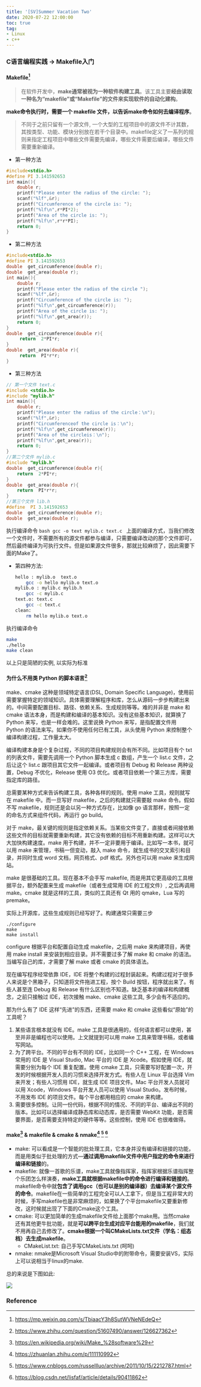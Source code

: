 ```yaml
---
title: '[SV]Summer Vacation Two'
date: 2020-07-22 12:00:00
toc: true
tag:
- Linux
- c++
---
```



### C语言编程实践 -> Makefile入门


#### Makefile[^1]

> 在软件开发中，**make通常被视为一种软件构建工具**。该工具主要**经由读取一种名为“makefile”或“Makefile”的文件来实现软件的自动化建构**。

**make命令执行时，需要一个 makefile 文件，以告诉make命令如何去编译程序**。

> 不同于之前只留有一个源文件, 一个大型的工程项目中的源文件不计其数，其按类型、功能、模块分别放在若干个目录中。makefile定义了一系列的规则来指定工程项目中哪些文件需要先编译，哪些文件需要后编译，哪些文件需要重新编译。


+ 第一种方法
```cpp
#include<stdio.h>
#define PI 3.141592653
int main(){
    double r;
    printf("Please enter the radius of the circle: ");
    scanf("%lf",&r);
    printf("Circumference of the circle is: ");
    printf("%lf\n",r*PI*2);
    printf("Area of the circle is: ");
    printf("%lf\n",r*r*PI);
    return 0;
}
```

+ 第二种方法
```cpp
#include<stdio.h>
#define PI 3.141592653
double  get_circumference(double r);
double  get_area(double r);
int main(){
    double r;
    printf("Please enter the radius of the circle ");
    scanf("%lf",&r);
    printf("Circumference of the circle is: ");
    printf("%lf\n",get_circumference(r));
    printf("Area of the circle is: ");
    printf("%lf\n",get_area(r));
    return 0;
}
double  get_circumference(double r){
     return  2*PI*r;
}
double  get_area(double r){
     return  PI*r*r;
}
```


+ 第三种方法
```cpp
// 第一个文件 text.c
#include <stdio.h>
#include "mylib.h"
int main(){
    double r;
    printf("Please enter the radius of the circle：\n");
    scanf("%lf",&r);
    printf("Circumferenceof the circle is：\n");
    printf("%lf\n",get_circumference(r));
    printf("Area of the circleis：\n");
    printf("%lf\n",get_area(r));
    return 0;
}
//第二个文件 mylib.c
#include "mylib.h"
double  get_circumference(double r){
    return  2*PI*r;
}
double  get_area(double r){
    return  PI*r*r;
}
//第三个文件 lib.h
#define  PI 3.141592653
double  get_circumference(double r);
double  get_area(double r);
```
执行编译命令
    ```bash
    gcc -o text mylib.c text.c
    ```
上面的编译方式，当我们修改一个文件时，不需要所有的源文件都参与编译，只需要编译改动的那个文件即可，然后最终编译为可执行文件。但是如果源文件很多，那就比较麻烦了，因此需要下面的Make了。


+ 第四种方法:

    ```bash
    hello : mylib.o  text.o
        gcc -o hello mylib.o text.o
    mylib.o : mylib.c mylib.h
        gcc -c mylib.c
    text.o: text.c
        gcc -c text.c
    clean:
        rm hello mylib.o text.o
    ```
执行编译命令
```bash
make
./hello
make clean
```

以上只是简陋的实例, 以实际为标准


#### 为什么不用类 Python 的脚本语言[^2]

make、cmake 这种是领域特定语言(DSL, Domain Specific Language)，使用前需要掌握特定的领域知识。具体需要理解程序和库，怎么从源码一步步构建出来的。中间需要配置目标、路径、依赖关系、生成规则等等。难的并非是 make 和 cmake 语法本身，而是构建和编译的基本知识。没有这些基本知识，就算换了 Python 来写，也是一样会难的。这里说换 Python 来写，是指配置文件用 Python 的语法来写。如果你不使用任何已有工具，从头使用 Python 来控制整个编译构建过程，工作量太大。

编译构建本身是个复杂过程，不同的项目构建规则会有所不同。比如项目有个 txt 的列表文件，需要先调用一个 Python 脚本生成 c 数组，产生一个 list.c 文件，之后让这个 list.c 跟项目其它文件一起编译。或者项目有 Debug 和 Release 两种设置，Debug 不优化，Release 使用 O3 优化。或者项目依赖一个第三方库，需要指定库的路径。

总需要某种方式来告诉构建工具，各种各样的规则。使用 make 工具，规则就写在 makefile 中。而一旦写好 makefile，之后的构建就只需要敲 make 命令。假如不写 makefile，规则还是会以另一种方式存在，比如像 go 语言那样，按照一定的命名方式来组件代码，再运行 go build。

对于 make，最关键的规则是指定依赖关系。当某些文件变了，直接或者间接依赖这些文件的目标就需要重新构建，其它没有依赖的目标不用重新构建。这样可以大大加快构建速度。make 用于构建，并不一定非要用于编译。比如写一本书，就可以用 make 来管理，书稿一但变动，敲入 make 命令，就生成书的交叉索引和目录，并同时生成 word 文档，网页格式、pdf 格式。另外也可以用 make 来生成网站。

make 是很基础的工具。现在基本不会手写 makefile, 而是用其它更高级的工具根据平台，额外配置来生成 makefile（或者生成常用 IDE 的工程文件）, 之后再调用 make。cmake 就是这样的工具，类似的工具还有 Qt 用的 qmake，Lua 写的 premake。

实际上开源库，这些生成规则已经写好了。构建通常只需要三步

```text
./configure
make
make install
```

configure 根据平台和配置自动生成 makefile，之后用 make 来构建项目，再使用 make install 来安装到相应目录。并不需要过多了解 make 和 cmake 的语法。当编写自己的库，才需要了解 make 或者 cmake 的具体语法。

现在编写程序经常依靠 IDE，IDE 将整个构建的过程封装起来。构建过程对于很多人来说是个黑箱子，只知道将文件拖进工程，按个 Build 按钮，程序就出来了。有些人甚至连 Debug 和 Release 有什么区别也不知道。缺乏基本的编译和构建概念，之前只接触过 IDE，初次接触 make、cmake 这些工具, 多少会有不适应的。

那为什么有了 IDE 这样“先进”的东西，还需要 make 和 cmake 这些看似“原始”的工具呢？

1. 某些语言根本就没有 IDE。make 工具是很通用的，任何语言都可以使用，甚至并非是编程也可以使用。上文就提到可以用 make 工具来管理书稿，或者编写网站。
2. 为了跨平台。不同的平台有不同的 IDE，比如同一个 C++ 工程，在 Windows 常用的 IDE 是 Visual Studio, Mac 平台的 IDE 是 Xcode。假如使用 IDE，就需要分别为每个 IDE 重复配置。使用 cmake 工具，只需要写好配置一次，开发的时候根据开发人员的习惯来选择开发方式。有些人在 Linux 平台选择 Vim 来开发；有些人习惯用 IDE，就生成 IDE 项目文件。Mac 平台开发人员就可以用 Xcode，Windows 平台开发人员可以使用 Visual Studio。发布时候，不用发布 IDE 的项目文件。每个平台都用相应的 cmake 来构建。
3. 需要很多控制。让同一份代码，根据不同的情况、不同的平台、编译出不同的版本。比如可以选择编译成静态库和动态库，是否需要 WebKit 功能，是否需要界面，是否需要支持特定的硬件等等。这些控制，使用 IDE 也很难做得。


#### make[^3] & makefile & cmake & nmake[^4] [^5] [^6]

+ make: 可以看成是一个智能的批处理工具，它本身并没有编译和链接的功能，而是用类似于批处理的方式—**通过调用makefile文件中用户指定的命令来进行编译和链接**的。
+ makefile: 就像一首歌的乐谱，make工具就像指挥家，指挥家根据乐谱指挥整个乐团怎么样演奏，**make工具就根据makefile中的命令进行编译和链接的**。makefile命令中就**包含了调用gcc（也可以是别的编译器）去编译某个源文件的命令**。makefile在一些简单的工程完全可以人工拿下，但是当工程非常大的时候，手写makefile也是非常麻烦的，如果换了个平台makefile又要重新修改，这时候就出现了下面的Cmake这个工具。
+ cmake: 可以更加简单的生成makefile文件给上面那个make用。当然cmake还有其他更牛批功能，就是**可以跨平台生成对应平台能用的makefile**，我们就不用再自己去修改了。**cmake根据一个叫CMakeLists.txt文件（学名：组态档）去生成makefile**。
  + CMakeList.txt: 自己手写CMakeLists.txt (呵呵)
+ nmake: nmake是Microsoft Visual Studio中的附带命令，需要安装VS，实际上可以说相当于linux的make.

总的来说是下图如此:

![](/img/program/c++make.png)



### Reference

[^1]:https://mp.weixin.qq.com/s/TbiaacY3h8SutWVNeNEdeQ
[^2]:https://www.zhihu.com/question/51607490/answer/126627362
[^3]:https://en.wikipedia.org/wiki/Make_%28software%29
[^4]:https://zhuanlan.zhihu.com/p/111110992
[^5]:https://www.cnblogs.com/russellluo/archive/2011/10/15/2212787.html
[^6]:https://blog.csdn.net/lisfaf/article/details/90411862